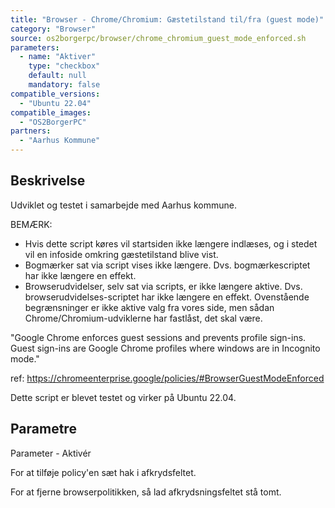 ```yaml
---
title: "Browser - Chrome/Chromium: Gæstetilstand til/fra (guest mode)"
category: "Browser"
source: os2borgerpc/browser/chrome_chromium_guest_mode_enforced.sh
parameters:
  - name: "Aktiver"
    type: "checkbox"
    default: null
    mandatory: false
compatible_versions:
  - "Ubuntu 22.04"
compatible_images:
  - "OS2BorgerPC"
partners:
  - "Aarhus Kommune"
---
```


## Beskrivelse
Udviklet og testet i samarbejde med Aarhus kommune.

BEMÆRK: 
- Hvis dette script køres vil startsiden ikke længere indlæses, og i stedet vil en infoside omkring gæstetilstand blive vist.
- Bogmærker sat via script vises ikke længere. Dvs. bogmærkescriptet har ikke længere en effekt.
- Browserudvidelser, selv sat via scripts, er ikke længere aktive. Dvs. browserudvidelses-scriptet har ikke længere en effekt.
Ovenstående begrænsninger er ikke aktive valg fra vores side, men sådan Chrome/Chromium-udviklerne har fastlåst, det skal være.

"Google Chrome enforces guest sessions and prevents profile sign-ins. Guest sign-ins are Google Chrome profiles where windows are in Incognito mode."

ref: https://chromeenterprise.google/policies/#BrowserGuestModeEnforced

Dette script er blevet testet og virker på Ubuntu 22.04.

## Parametre

Parameter - Aktivér

For at tilføje policy'en sæt hak i afkrydsfeltet.

For at fjerne browserpolitikken, så lad afkrydsningsfeltet stå tomt.